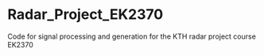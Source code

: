 # Radar_Project_EK2370
Code for signal processing and generation for the KTH radar project course EK2370
